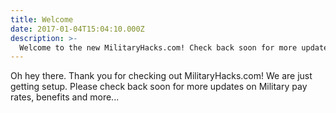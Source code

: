 ```yaml
---
title: Welcome
date: 2017-01-04T15:04:10.000Z
description: >-
  Welcome to the new MilitaryHacks.com! Check back soon for more updates.
---
```


Oh hey there. Thank you for checking out MilitaryHacks.com! We are just getting setup. Please check back soon for more updates on Military pay rates, benefits and more...
